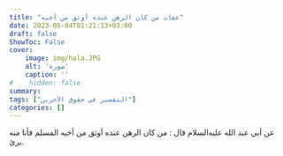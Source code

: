 ```yaml
---
title: "عقاب من كان الرهن عنده أوثق من أخيه"
date: 2023-05-04T01:21:13+03:00
draft: false
ShowToc: False
cover:
    image: img/hala.JPG
    alt: 'صورة'
    caption: ''
#    hidden: false
summary: 
tags: ["التقصير في حقوق الآخرين"]
categories: []
---
```

عن أبي عبد الله عليه‌السلام قال : من كان
الرهن عنده أوثق من أخيه المسلم فأنا منه برئ.

